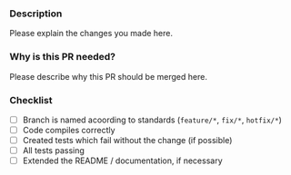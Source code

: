 ### Description
Please explain the changes you made here.

### Why is this PR needed?
Please describe why this PR should be merged here.

### Checklist
- [ ] Branch is named acoording to standards (`feature/*`, `fix/*`, `hotfix/*`)
- [ ] Code compiles correctly
- [ ] Created tests which fail without the change (if possible)
- [ ] All tests passing
- [ ] Extended the README / documentation, if necessary
